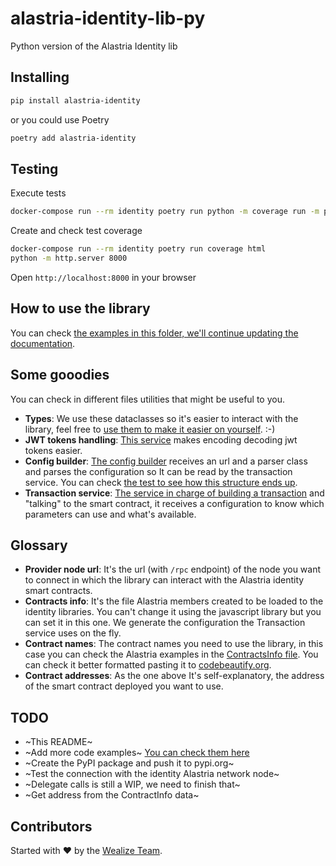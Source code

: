 # alastria-identity-lib-py

Python version of the Alastria Identity lib

## Installing

```bash
pip install alastria-identity
```

or you could use Poetry

```bash
poetry add alastria-identity
```

## Testing

Execute tests

```bash
docker-compose run --rm identity poetry run python -m coverage run -m pytest alastria_identity -v .
```

Create and check test coverage

```bash
docker-compose run --rm identity poetry run coverage html
python -m http.server 8000
```

Open `http://localhost:8000` in your browser

## How to use the library

You can check [the examples in this folder, we'll continue updating the documentation](https://github.com/Wealize/alastria-identity-lib-py/tree/main/alastria_identity/examples).

## Some gooodies

You can check in different files utilities that might be useful to you.

- **Types**: We use these dataclasses so it's easier to interact with the library, feel free to [use them to make it easier on yourself](https://github.com/Wealize/alastria-identity-lib-py/tree/main/alastria_identity/types). :-)
- **JWT tokens handling**: [This service](https://github.com/Wealize/alastria-identity-lib-py/blob/main/alastria_identity/services/tokens.py) makes encoding decoding jwt tokens easier.
- **Config builder**: [The config builder](https://github.com/Wealize/alastria-identity-lib-py/blob/main/alastria_identity/services/config_builder.py) receives an url and a parser class and parses the configuration so It can be read by the transaction service. You can check [the test to see how this structure ends up](https://github.com/Wealize/alastria-identity-lib-py/blob/main/alastria_identity/tests/test_parsers.py).
- **Transaction service**: [The service in charge of building a transaction](https://github.com/Wealize/alastria-identity-lib-py/tree/main/alastria_identity/services/transaction_service.py) and "talking" to the smart contract, it receives a configuration to know which parameters can use and what's available.

## Glossary

- **Provider node url**: It's the url (with `/rpc` endpoint) of the node you want to connect in which the library can interact with the Alastria identity
  smart contracts.
- **Contracts info**: It's the file Alastria members created to be loaded to the identity libraries. You can't change it using the javascript library but you can set it in this one. We generate the configuration the Transaction service uses on the fly.
- **Contract names**: The contract names you need to use the library, in this case you can check the Alastria examples in the [ContractsInfo file]( 'https://raw.githubusercontent.com/alastria/alastria-identity/master/contracts/ContractInfo.md'). You can check it better formatted pasting it to [codebeautify.org](https://codebeautify.org/python-formatter-beautifier).
- **Contract addresses**: As the one above It's self-explanatory, the address of the smart contract deployed you want to use.

## TODO

- ~This README~
- ~Add more code examples~ [You can check them here](https://github.com/Wealize/alastria-identity-lib-py/tree/main/alastria_identity/examples)
- ~Create the PyPI package and push it to pypi.org~
- ~Test the connection with the identity Alastria network node~
- ~Delegate calls is still a WIP, we need to finish that~
- ~Get address from the ContractInfo data~

## Contributors

Started with :heart: by the [Wealize Team](https://github.com/Wealize/alastria-identity-lib-py/graphs/contributors).
